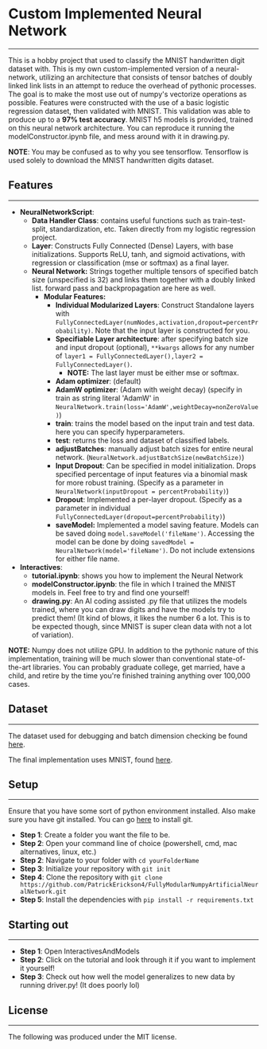 # Custom Implemented Neural Network
---

This is a hobby project that used to classify the MNIST handwritten digit dataset with. This is my own custom-implemented version of a neural-network, utilizing an architecture that consists of tensor batches of doubly linked link lists in an attempt to reduce the overhead of pythonic processes. The goal is to make the most use out of numpy's vectorize operations as possible. Features were constructed with the use of a basic logistic regression dataset, then validated with MNIST. This validation was able to produce up to a **97% test accuracy**. MNIST h5 models is provided, trained on this neural network architecture. You can reproduce it running the modelConstructor.ipynb file, and mess around with it in drawing.py.


**NOTE**: You may be confused as to why you see tensorflow. Tensorflow is used solely to download the MNIST handwritten digits dataset.

## Features
---
  - **NeuralNetworkScript**:
    - **Data Handler Class**: contains useful functions such as train-test-split, standardization, etc. Taken directly from my logistic regression project.
    - **Layer**: Constructs Fully Connected (Dense) Layers, with base initializations. Supports ReLU, tanh, and sigmoid activations, with regression or classification (mse or softmax) as a final layer.
    - **Neural Network:** Strings together multiple tensors of specified batch size (unspecified is 32) and links them together with a doubly linked list. forward pass and backpropagation are here as well.
      - **Modular Features:** 
        - **Individual Modularized Layers**: Construct Standalone layers with ```FullyConnectedLayer(numNodes,activation,dropout=percentProbability)```. Note that the input layer is constructed for you.
        - **Specifiable Layer architecture**: after specifying batch size and input dropout (optional), ```**kwargs``` allows for any number of ```layer1 = FullyConnectedLayer(),layer2 = FullyConnectedLayer()```.   
          - **NOTE:** The last layer must be either mse or softmax.
        - **Adam optimizer**: (default)
        - **AdamW optimizer**: (Adam with weight decay) (specify in train as string literal 'AdamW' in ```NeuralNetwork.train(loss='AdamW',weightDecay=nonZeroValue)```)
        - **train**: trains the model based on the input train and test data. here you can specify hyperparameters.
        - **test**: returns the loss and dataset of classified labels.
        - **adjustBatches**: manually adjust batch sizes for entire neural network. (```NeuralNetwork.adjustBatchSize(newBatchSize)```)
        - **Input Dropout**: Can be specified in model initialization. Drops specified percentage of input features via a binomial mask for more robust training. (Specify as a parameter in ```NeuralNetwork(inputDropout = percentProbability)```)
        - **Dropout**: Implemented a per-layer dropout. (Specify as a parameter in individual ```FullyConnectedLayer(dropout=percentProbability)```)
        - **saveModel:** Implemented a model saving feature. Models can be saved doing ```model.saveModel('fileName')```. Accessing the model can be done by doing ```savedModel = NeuralNetwork(model='fileName')```. Do not include extensions for either file name.
  - **Interactives**:
    - **tutorial.ipynb**: shows you how to implement the Neural Network
    - **modelConstructor.ipynb**: the file in which I trained the MNIST models in. Feel free to try and find one yourself!
    - **drawing.py**: An AI coding assisted .py file that utilizes the models trained, where you can draw digits and have the models try to predict them! (It kind of blows, it likes the number 6 a lot. This is to be expected though, since MNIST is super clean data with not a lot of variation).



**NOTE:** Numpy does not utilize GPU. In addition to the pythonic nature of this implementation, training will be much slower than conventional state-of-the-art libraries. You can probably graduate college, get married, have a child, and retire by the time you're finished training anything over 100,000 cases.
## Dataset
---

The dataset used for debugging and batch dimension checking be found [here](https://www.kaggle.com/datasets/marshuu/breast-cancer).

The final implementation uses MNIST, found [here](http://yann.lecun.com/exdb/mnist/).

## Setup
---

Ensure that you have some sort of python environment installed. Also make sure you have git installed. You can go [here](https://git-scm.com/downloads/win) to install git.

  - **Step 1**: Create a folder you want the file to be.
  - **Step 2**: Open your command line of choice (powershell, cmd, mac alternatives, linux, etc.)
  - **Step 2**: Navigate to your folder with ```cd yourFolderName```
  - **Step 3**: Initialize your repository with ```git init```
  - **Step 4**: Clone the repository with ```git clone https://github.com/PatrickErickson4/FullyModularNumpyArtificialNeuralNetwork.git```
  - **Step 5**: Install the dependencies with ```pip install -r requirements.txt```

## Starting out
---
  - **Step 1**: Open InteractivesAndModels
  - **Step 2**: Click on the tutorial and look through it if you want to implement it yourself!
  - **Step 3**: Check out how well the model generalizes to new data by running driver.py! (It does poorly lol)

## License
---

The following was produced under the MIT license.